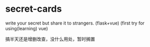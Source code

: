 # secret-cards
write your secret but share it to strangers. (flask+vue)
(first try for using(learning) vue)

搞半天还是增删改查，没什么用处，暂时搁置